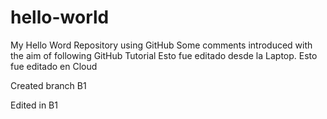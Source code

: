 # hello-world
My Hello Word Repository using GitHub
Some comments introduced with the aim of following GitHub Tutorial
Esto fue editado desde la Laptop.
Esto fue editado en Cloud

Created branch B1

Edited in B1
